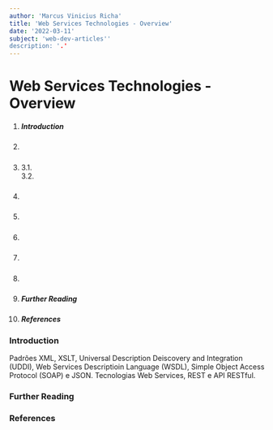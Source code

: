 ```yaml
---
author: 'Marcus Vinicius Richa'
title: 'Web Services Technologies - Overview'
date: '2022-03-11'
subject: 'web-dev-articles''
description: '.'
---
```


# Web Services Technologies - Overview

1. ##### Introduction  
2. #####  
3. #####   
	3.1.	
	3.2.
4. ##### 
5. ##### 
6. ##### 
7. ##### 
8. ##### 
9. ##### Further Reading
10. ##### References

### Introduction













Padrões XML, XSLT, Universal Description Deiscovery and Integration (UDDI), Web Services Descriptioin Language (WSDL), Simple Object Access Protocol (SOAP) e JSON.
Tecnologias Web Services, REST e API RESTful.

### Further Reading

[]()

### References


[]()

[]()

[]()

